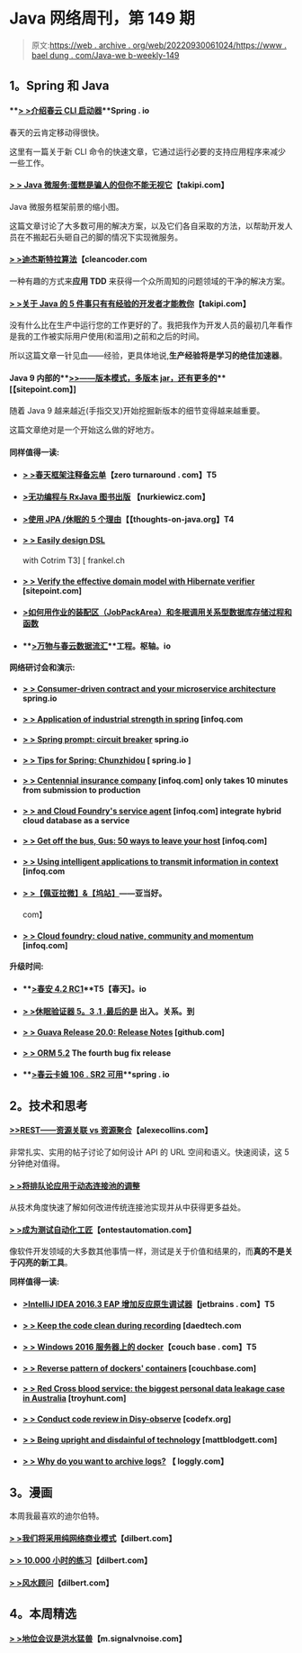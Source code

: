# Java 网络周刊，第 149 期

> 原文:[https://web . archive . org/web/20220930061024/https://www . bael dung . com/Java-we b-weekly-149](https://web.archive.org/web/20220930061024/https://www.baeldung.com/java-web-weekly-149)

## **1。Spring 和 Java**

#### **[> >介绍春云 CLI 启动器](https://web.archive.org/web/20220812062006/https://spring.io/blog/2016/11/02/introducing-the-spring-cloud-cli-launcher)**Spring . io

春天的云肯定移动得很快。

这里有一篇关于新 CLI 命令的快速文章，它通过运行必要的支持应用程序来减少一些工作。

#### **[> > Java 微服务:蛋糕是骗人的但你不能无视它](https://web.archive.org/web/20220812062006/http://blog.takipi.com/java-microservices-the-cake-is-a-lie-but-you-cant-ignore-it/)**【takipi.com】

Java 微服务框架前景的缩小图。

这篇文章讨论了大多数可用的解决方案，以及它们各自采取的方法，以帮助开发人员在不搬起石头砸自己的脚的情况下实现微服务。

#### **[> >迪杰斯特拉算法](https://web.archive.org/web/20220812062006/http://blog.cleancoder.com/uncle-bob/2016/10/26/DijkstrasAlg.html)**【cleancoder.com

一种有趣的方式来**应用 TDD** 来获得一个众所周知的问题领域的干净的解决方案。

#### **[> >关于 Java 的 5 件事只有有经验的开发者才能教你](https://web.archive.org/web/20220812062006/http://blog.takipi.com/5-things-only-experienced-developers-can-teach-you-about-java/)**【takipi.com】

没有什么比在生产中运行您的工作更好的了。我把我作为开发人员的最初几年看作是我的工作被实际用户使用(和滥用)之前和之后的时间。

所以这篇文章一针见血——经验，更具体地说,**生产经验将是学习的绝佳加速器**。

#### Java 9 内部的**[>>——版本模式，多版本 jar，还有更多的](https://web.archive.org/web/20220812062006/https://www.sitepoint.com/inside-java-9-part-i/)**[【sitepoint.com】]

随着 Java 9 越来越近(手指交叉)开始挖掘新版本的细节变得越来越重要。

这篇文章绝对是一个开始这么做的好地方。

#### **同样值得一读:**

*   #### **[> >春天框架注释备忘单](https://web.archive.org/web/20220812062006/https://zeroturnaround.com/rebellabs/spring-framework-annotations-cheat-sheet/)**【zero turnaround . com】T5

*   #### **[>无功编程与 RxJava 图书出版](https://web.archive.org/web/20220812062006/http://www.nurkiewicz.com/2016/10/reactive-programming-with-rxjava-book.html)** 【nurkiewicz.com】

*   #### **[>使用 JPA /休眠的 5 个理由](https://web.archive.org/web/20220812062006/http://www.thoughts-on-java.org/5-reasons-use-jpa-hibernate/)【【thoughts-on-java.org】T4**

*   #### **[> > Easily design DSL](https://web.archive.org/web/20220812062006/https://blog.frankel.ch/easy-dsl-design-with-kotlin/)**

    with Cotrim T3] [ frankel.ch
*   #### **[> > Verify the effective domain model with Hibernate verifier](https://web.archive.org/web/20220812062006/https://www.sitepoint.com/effective-domain-model-validation-with-hibernate-validator/)** [sitepoint.com]

*   #### **[>如何用作业的装配区（JobPackArea）和冬眠调用关系型数据库存储过程和函数](https://web.archive.org/web/20220812062006/https://vladmihalcea.com/2016/11/03/how-to-call-mysql-stored-procedures-and-functions-with-jpa-and-hibernate/)**

*   #### **[>万物与春云数据流汇](https://web.archive.org/web/20220812062006/http://engineering.pivotal.io/post/spring-cloud-data-flow-sink/)**工程。枢轴。io

**网络研讨会和演示:**

*   #### **[> > Consumer-driven contract and your microservice architecture](https://web.archive.org/web/20220812062006/https://spring.io/blog/2016/10/31/webinar-replay-consumer-driven-contracts-and-your-microservice-architecture)** spring.io

*   #### **[> > Application of industrial strength in spring](https://web.archive.org/web/20220812062006/https://www.infoq.com/presentations/spring-rest-industry)** [infoq.com

*   #### **[> > Spring prompt: circuit breaker](https://web.archive.org/web/20220812062006/https://spring.io/blog/2016/10/27/spring-tips-circuit-breakers)** spring.io

*   #### **[> > Tips for Spring: Chunzhidou](https://web.archive.org/web/20220812062006/https://spring.io/blog/2016/11/02/spring-tips-spring-aware-beans)** [ spring.io ]

*   #### **[> > Centennial insurance company](https://web.archive.org/web/20220812062006/https://www.infoq.com/presentations/liberty-mutual-ci-cd)** [infoq.com] only takes 10 minutes from submission to production

*   #### **[> > and Cloud Foundry's service agent](https://web.archive.org/web/20220812062006/https://www.infoq.com/presentations/daas-cloud-foundry-service-broker)** [infoq.com] integrate hybrid cloud database as a service

*   #### **[> > Get off the bus, Gus: 50 ways to leave your host](https://web.archive.org/web/20220812062006/https://www.infoq.com/presentations/migration-spring-data-flow)** [infoq.com]

*   #### **[> > Using intelligent applications to transmit information in context](https://web.archive.org/web/20220812062006/https://www.infoq.com/presentations/data-smart-applications)** [infoq.com

*   #### **[> >【佩亚拉微】&【坞站】](https://web.archive.org/web/20220812062006/http://www.adam-bien.com/roller/abien/entry/payara_micro_and_docker)**——亚当好。

    com】
*   #### **[> > Cloud foundry: cloud native, community and momentum](https://web.archive.org/web/20220812062006/https://www.infoq.com/presentations/trends-cloud-foundry)** [infoq.com]

**升级时间:**

*   #### **[>春安 4.2 RC1](https://web.archive.org/web/20220812062006/https://spring.io/blog/2016/10/27/spring-security-4-2-rc1)**T5【春天】。io

*   #### **[> >休眠验证器 5。3 .1 .最后的是](https://web.archive.org/web/20220812062006/http://in.relation.to/2016/10/27/hibernate-validator-531-final-out/)** 出入。关系。到

*   #### **[> > Guava Release 20.0: Release Notes](https://web.archive.org/web/20220812062006/https://github.com/google/guava/wiki/Release20)** [github.com]

*   #### **[> > ORM 5.2](https://web.archive.org/web/20220812062006/http://in.relation.to/2016/10/26/hibernate-orm-524-final-release/)** The fourth bug fix release

*   #### **[>春云卡姆 106 . SR2 可用](https://web.archive.org/web/20220812062006/https://spring.io/blog/2016/11/02/spring-cloud-camden-sr2-is-available)**spring . io

## **2。技术和思考**

#### **[>>REST——资源关联 vs 资源聚合](https://web.archive.org/web/20220812062006/http://www.alexecollins.com/rest-resource-association-vs-resource-aggregation/)**【alexecollins.com】

非常扎实、实用的帖子讨论了如何设计 API 的 URL 空间和语义。快速阅读，这 5 分钟绝对值得。

#### **[> >将排队论应用于动态连接池的调整](https://web.archive.org/web/20220812062006/https://blog.jooq.org/2016/11/02/applying-queueing-theory-to-dynamic-connection-pool-sizing-with-flexypool/)**

从技术角度快速了解如何改进传统连接池实现并从中获得更多益处。

#### **[> >成为测试自动化工匠](https://web.archive.org/web/20220812062006/http://www.ontestautomation.com/on-becoming-a-test-automation-craftsman/)**【ontestautomation.com】

像软件开发领域的大多数其他事情一样，测试是关于价值和结果的，而**真的不是关于闪亮的新工具**。

**同样值得一读:**

*   #### **[>IntelliJ IDEA 2016.3 EAP 增加反应原生调试器](https://web.archive.org/web/20220812062006/https://blog.jetbrains.com/idea/2016/10/intellij-idea-2016-3-eap-adds-react-native-debugger/)**【jetbrains . com】T5

*   #### **[> > Keep the code clean during recording](https://web.archive.org/web/20220812062006/http://www.daedtech.com/keeping-code-clean-logging/)** [daedtech.com

*   #### **[> > Windows 2016 服务器上的 docker](https://web.archive.org/web/20220812062006/http://blog.couchbase.com/2016/october/docker-on-windows-2016-server)**【couch base . com】T5

*   #### **[> > Reverse pattern of dockers' containers](https://web.archive.org/web/20220812062006/http://blog.couchbase.com/2016/october/docker-container-anti-patterns)** [couchbase.com]

*   #### **[> > Red Cross blood service: the biggest personal data leakage case in Australia](https://web.archive.org/web/20220812062006/https://www.troyhunt.com/the-red-cross-blood-service-australias-largest-ever-leak-of-personal-data/)** [troyhunt.com]

*   #### **[> > Conduct code review in Disy-observe](https://web.archive.org/web/20220812062006/http://blog.codefx.org/techniques/code-reviews-disy-part-3/)** [codefx.org]

*   #### **[> > Being upright and disdainful of technology](https://web.archive.org/web/20220812062006/http://www.mattblodgett.com/2016/10/a-healthy-disdain-for-technology.html)** [mattblodgett.com]

*   #### **[> > Why do you want to archive logs?](https://web.archive.org/web/20220812062006/https://www.loggly.com/blog/why-should-i-archive-my-logs/)** 【 loggly.com】

## **3。漫画**

本周我最喜欢的迪尔伯特。

#### **[> >我们将采用纯网络商业模式](https://web.archive.org/web/20220812062006/http://dilbert.com/strip/2010-08-14)**【dilbert.com】

#### **[> > 10.000 小时的练习](https://web.archive.org/web/20220812062006/http://dilbert.com/strip/2012-11-03)**【dilbert.com】

#### **[> >风水顾问](https://web.archive.org/web/20220812062006/http://dilbert.com/strip/2012-06-01)**【dilbert.com】

## **4。本周精选**

#### **[> >地位会议是洪水猛兽](https://web.archive.org/web/20220812062006/https://m.signalvnoise.com/status-meetings-are-the-scourge-39f49267ca90#.v6vnu7g52)**【m.signalvnoise.com】